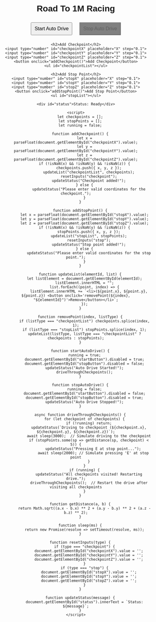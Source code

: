 <!DOCTYPE html>
<html lang="en">
<head>
    <meta charset="UTF-8">
    <meta name="viewport" content="width=device-width, initial-scale=1.0">
    <title>Road To 1M Racing</title>
    <style>
        body { font-family: Arial, sans-serif; text-align: center; padding: 20px; }
        button { margin: 10px; padding: 10px; font-size: 16px; cursor: pointer; }
        button:disabled { background-color: gray; cursor: not-allowed; }
        ul { list-style-type: none; padding: 0; }
        li { margin: 5px 0; }
        input { margin: 5px; padding: 5px; }
        #status { margin-top: 20px; font-weight: bold; }
    </style>
</head>
<body>
    <h1>Road To 1M Racing</h1>
    <button id="startButton" onclick="startAutoDrive()">Start Auto Drive</button>
    <button id="stopButton" onclick="stopAutoDrive()" disabled>Stop Auto Drive</button>
    
    <h2>Add Checkpoint</h2>
    <input type="number" id="checkpointX" placeholder="X" step="0.1">
    <input type="number" id="checkpointY" placeholder="Y" step="0.1">
    <input type="number" id="checkpointZ" placeholder="Z" step="0.1">
    <button onclick="addCheckpoint()">Add Checkpoint</button>
    <ul id="checkpointList"></ul>
    
    <h2>Add Stop Point</h2>
    <input type="number" id="stopX" placeholder="X" step="0.1">
    <input type="number" id="stopY" placeholder="Y" step="0.1">
    <input type="number" id="stopZ" placeholder="Z" step="0.1">
    <button onclick="addStopPoint()">Add Stop Point</button>
    <ul id="stopList"></ul>

    <div id="status">Status: Ready</div>

    <script>
        let checkpoints = [];
        let stopPoints = [];
        let running = false;

        function addCheckpoint() {
            let x = parseFloat(document.getElementById("checkpointX").value);
            let y = parseFloat(document.getElementById("checkpointY").value);
            let z = parseFloat(document.getElementById("checkpointZ").value);
            if (!isNaN(x) && !isNaN(y) && !isNaN(z)) {
                checkpoints.push({ x, y, z });
                updateList("checkpointList", checkpoints);
                resetInputs("checkpoint");
                updateStatus("Checkpoint added!");
            } else {
                updateStatus("Please enter valid coordinates for the checkpoint.");
            }
        }

        function addStopPoint() {
            let x = parseFloat(document.getElementById("stopX").value);
            let y = parseFloat(document.getElementById("stopY").value);
            let z = parseFloat(document.getElementById("stopZ").value);
            if (!isNaN(x) && !isNaN(y) && !isNaN(z)) {
                stopPoints.push({ x, y, z });
                updateList("stopList", stopPoints);
                resetInputs("stop");
                updateStatus("Stop point added!");
            } else {
                updateStatus("Please enter valid coordinates for the stop point.");
            }
        }

        function updateList(elementId, list) {
            let listElement = document.getElementById(elementId);
            listElement.innerHTML = "";
            list.forEach((point, index) => {
                listElement.innerHTML += `<li>(${point.x}, ${point.y}, ${point.z}) <button onclick='removePoint(${index}, "${elementId}")'>Remove</button></li>`;
            });
        }

        function removePoint(index, listType) {
            if (listType === "checkpointList") checkpoints.splice(index, 1);
            if (listType === "stopList") stopPoints.splice(index, 1);
            updateList(listType, listType === "checkpointList" ? checkpoints : stopPoints);
        }

        function startAutoDrive() {
            running = true;
            document.getElementById("startButton").disabled = true;
            document.getElementById("stopButton").disabled = false;
            updateStatus("Auto Drive Started!");
            driveThroughCheckpoints();
        }

        function stopAutoDrive() {
            running = false;
            document.getElementById("startButton").disabled = false;
            document.getElementById("stopButton").disabled = true;
            updateStatus("Auto Drive Stopped!");
        }

        async function driveThroughCheckpoints() {
            for (let checkpoint of checkpoints) {
                if (!running) return;
                updateStatus(`Driving to checkpoint (${checkpoint.x}, ${checkpoint.y}, ${checkpoint.z})`);
                await sleep(3000);  // Simulate driving to the checkpoint
                if (stopPoints.some(sp => getDistance(sp, checkpoint) < 5)) {
                    updateStatus("Pressing E at stop point...");
                    await sleep(2000); // Simulate pressing 'E' at stop point
                }
            }
            if (running) {
                updateStatus("All checkpoints visited! Restarting drive.");
                driveThroughCheckpoints();  // Restart the drive after visiting all checkpoints
            }
        }

        function getDistance(a, b) {
            return Math.sqrt((a.x - b.x) ** 2 + (a.y - b.y) ** 2 + (a.z - b.z) ** 2);
        }

        function sleep(ms) {
            return new Promise(resolve => setTimeout(resolve, ms));
        }

        function resetInputs(type) {
            if (type === "checkpoint") {
                document.getElementById("checkpointX").value = '';
                document.getElementById("checkpointY").value = '';
                document.getElementById("checkpointZ").value = '';
            }
            if (type === "stop") {
                document.getElementById("stopX").value = '';
                document.getElementById("stopY").value = '';
                document.getElementById("stopZ").value = '';
            }
        }

        function updateStatus(message) {
            document.getElementById("status").innerText = `Status: ${message}`;
        }
    </script>
</body>
</html>

